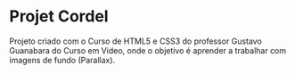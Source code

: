 # Projet Cordel

Projeto criado com o Curso de HTML5 e CSS3 do professor Gustavo Guanabara do Curso em Video, onde o objetivo é aprender a trabalhar com imagens de fundo (Parallax).
